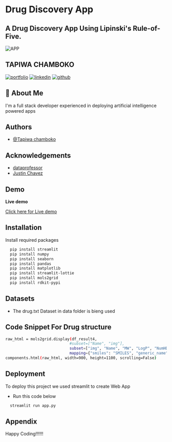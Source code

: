 
# Drug Discovery App

##  A Drug Discovery App Using Lipinski's Rule-of-Five.


![APP](https://drive.google.com/uc?id=1OlHaMkkpwQN8JH63lqSnmzL3-a761aFE&export=download)


## TAPIWA CHAMBOKO
[![portfolio](https://img.shields.io/badge/my_portfolio-000?style=for-the-badge&logo=ko-fi&logoColor=white)](https://tapiwachamb.github.io/tapiwachamboko.io/)
[![linkedin](https://img.shields.io/badge/linkedin-0A66C2?style=for-the-badge&logo=linkedin&logoColor=white)](https://www.linkedin.com/in/tapiwa-chamboko-327270208/)
[![github](https://img.shields.io/badge/github-1DA1F2?style=for-the-badge&logo=githubr&logoColor=white)](https://github.com/tapiwachamb)


## 🚀 About Me
I'm a full stack developer experienced in deploying artificial intelligence powered apps


## Authors

- [@Tapiwa chamboko](https://github.com/tapiwachamb)


## Acknowledgements

 - [dataprofessor](https://github.com/dataprofessor)
 - [Justin Chavez](https://github.com/JustinChavez)
 


## Demo

**Live demo**

[Click here for Live demo](https://tapiwachamb-drug-discovery.herokuapp.com/)
## Installation

Install required packages 

```bash
  pip install streamlit
  pip install numpy
  pip install seaborn 
  pip install pandas
  pip install matplotlib
  pip install streamlit-lottie
  pip install mols2grid
  pip install rdkit-pypi
```
    
## Datasets
- The drug.txt Dataset in data folder is bieng used

## Code Snippet For Drug structure

```bash
raw_html = mols2grid.display(df_result4,
                            #subset=["Name", "img"],
                            subset=["img", "Name", "MW", "LogP", "NumHDonors", "NumHAcceptors"],
                            mapping={"smiles": "SMILES", "generic_name": "Name"})._repr_html_()
components.html(raw_html, width=900, height=1100, scrolling=False)

```


## Deployment

To deploy this project we used streamlit to create Web App
- Run this code below

```bash
  streamlit run app.py 
```


## Appendix

Happy Coding!!!!!!


